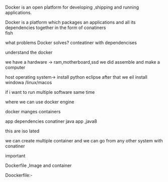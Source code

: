 Docker is an open platform for developing ,shipping and running applications.

Docker is a platform which packages an applications and all its dependencies together in the form of conatiners
\
fish

what problems Docker solves?
conteatiner with dependencises

understand the docker

we have a hardware -> ram,motherboard,ssd
we did assemble and make a computer

host operating system->
install python eclipse
after that we eil install windowa /linux/macos

if i want to run multiple software same time 

where we can use docker  engine

docker manges containers 

app dependencies conatiner
java app ,java8

this are iso lated

we can create multiple container
and we can go from  any other system  with conatiner

important

Dockerfile ,Image and container

Doockerfile:- 


